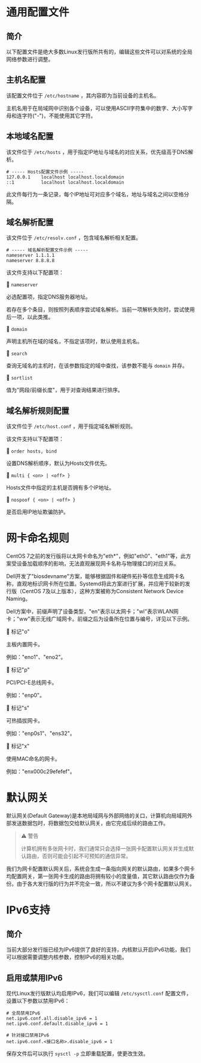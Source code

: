 # 通用配置文件
## 简介
以下配置文件是绝大多数Linux发行版所共有的，编辑这些文件可以对系统的全局网络参数进行调整。

## 主机名配置
该配置文件位于 `/etc/hostname` ，其内容即为当前设备的主机名。

主机名用于在局域网中识别各个设备，可以使用ASCII字符集中的数字、大小写字母和连字符("-")，不能使用其它字符。

## 本地域名配置
该文件位于 `/etc/hosts` ，用于指定IP地址与域名的对应关系，优先级高于DNS解析。

```text
# ----- Hosts配置文件示例 -----
127.0.0.1    localhost localhost.localdomain
::1          localhost localhost.localdomain
```

此文件每行为一条记录，每个IP地址可对应多个域名，地址与域名之间以空格分隔。

## 域名解析配置
该文件位于 `/etc/resolv.conf` ，包含域名解析相关配置。

```text
# ----- 域名解析配置文件示例 -----
nameserver 1.1.1.1
nameserver 8.8.8.8
```

该文件支持以下配置项：

🔷 `nameserver`

必选配置项，指定DNS服务器地址。

若存在多个条目，则按照列表顺序尝试域名解析。当前一项解析失败时，尝试使用后一项，以此类推。

🔷 `domain`

声明主机所在域的域名，不指定该项时，默认使用主机名。

🔷 `search`

查询无域名的主机时，在该参数指定的域中查找，该参数不能与 `domain` 并存。

🔷 `sortlist`

值为"网段/前缀长度"，用于对查询结果进行排序。

## 域名解析规则配置
该文件位于 `/etc/host.conf` ，用于指定域名解析规则。

该文件支持以下配置项：

🔶 `order hosts, bind`

设置DNS解析顺序，默认为Hosts文件优先。

🔶 `multi { <on> | <off> }`

Hosts文件中指定的主机是否拥有多个IP地址。

🔶 `nospoof { <on> | <off> }`

是否启用IP地址欺骗防护。

# 网卡命名规则
CentOS 7之前的发行版将以太网卡命名为"eth*"，例如"eth0"、"eth1"等，此方案受设备加载顺序的影响，无法直观展现网卡名称与物理接口的对应关系。

Dell开发了"biosdevname"方案，能够根据固件和硬件拓扑等信息生成网卡名称，直观地标识网卡所在位置。Systemd将此方案进行扩展，并应用于较新的发行版（CentOS 7及以上版本），这种方案被称为Consistent Network Device Naming。

Dell方案中，前缀声明了设备类型，"en"表示以太网卡；"wl"表示WLAN网卡；"ww"表示无线广域网卡。前缀之后为设备所在位置与编号，详见以下示例。

🔷 标记"o"

主板内置网卡。

例如："eno1"、"eno2"。

🔷 标记"p"

PCI/PCI-E总线网卡。

例如："enp0"。

🔷 标记"s"

可热插拔网卡。

例如："enp0s1"、"ens32"。

🔷 标记"x"

使用MAC命名的网卡。

例如："enx000c29efefef"。

#  默认网关
默认网关(Default Gateway)是本地局域网与外部网络的关口，计算机向局域网外部发送数据包时，将数据包交给默认网关，由它完成后续的路由工作。

> ⚠️ 警告
>
> 计算机拥有多张网卡时，我们通常只会选择一张网卡配置默认网关并生成默认路由，否则可能会引起不可预知的通信异常。

我们为网卡配置默认网关后，系统会生成一条指向网关的默认路由，如果多个网卡均配置网关，第一张网卡生成的路由将拥有较小的度量值，其它默认路由仅作为备份。由于各大发行版的行为并不完全一致，所以不建议为多个网卡配置默认网关。

# IPv6支持
## 简介
当前大部分发行版已经为IPv6提供了良好的支持，内核默认开启IPv6功能，我们可以根据需要调整内核参数，控制IPv6的相关功能。

## 启用或禁用IPv6
现代Linux发行版默认均启用IPv6，我们可以编辑 `/etc/sysctl.conf` 配置文件，设置以下参数以禁用IPv6：

```text
# 全局禁用IPv6
net.ipv6.conf.all.disable_ipv6 = 1
net.ipv6.conf.default.disable_ipv6 = 1

# 针对接口禁用IPv6
net.ipv6.conf.<接口名称>.disable_ipv6 = 1
```

保存文件后可以执行 `sysctl -p` 立即重载配置，使更改生效。
